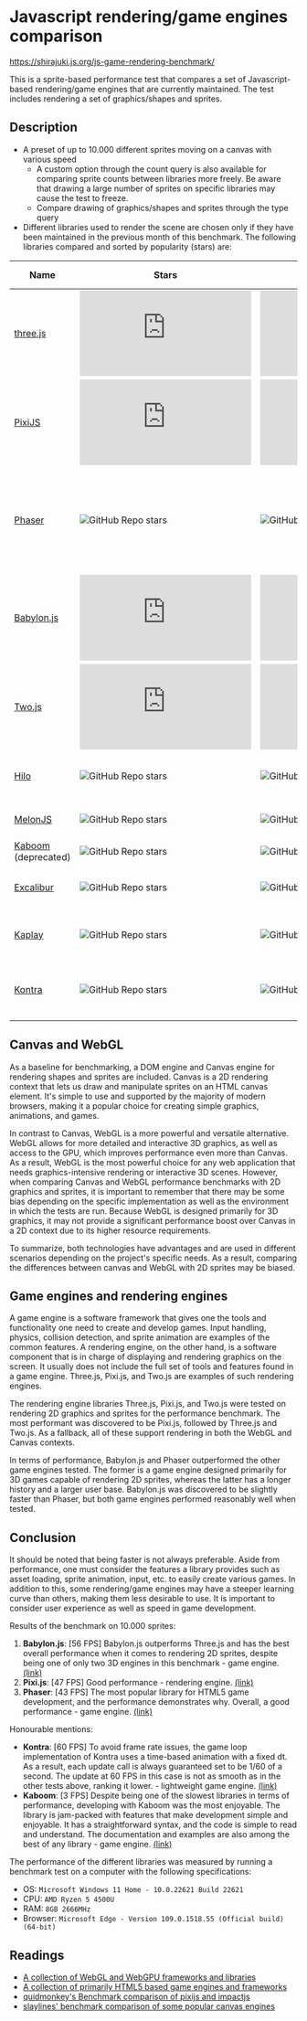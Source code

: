 # Javascript rendering/game engines comparison

https://shirajuki.js.org/js-game-rendering-benchmark/

This is a sprite-based performance test that compares a set of Javascript-based rendering/game engines that are currently maintained. The test includes rendering a set of graphics/shapes and sprites.

## Description

- A preset of up to 10.000 different sprites moving on a canvas with various speed
  - A custom option through the count query is also available for comparing sprite counts between libraries more freely. Be aware that drawing a large number of sprites on specific libraries may cause the test to freeze.
  - Compare drawing of graphics/shapes and sprites through the type query
- Different libraries used to render the scene are chosen only if they have been maintained in the previous month of this benchmark. The following libraries compared and sorted by popularity (stars) are:

| Name                                                    | Stars                                                                           | Last Commit                                                                            | Description                                                                                                                                         | Game engine |
| ------------------------------------------------------- | ------------------------------------------------------------------------------- | -------------------------------------------------------------------------------------- | --------------------------------------------------------------------------------------------------------------------------------------------------- | ----------- |
| [three.js](https://github.com/mrdoob/three.js)          | ![GitHub Repo stars](https://img.shields.io/github/stars/mrdoob/three.js)       | ![GitHub last commit](https://img.shields.io/github/last-commit/mrdoob/three.js)       | JavaScript 3D library.                                                                                                                              | no          |
| [PixiJS](https://github.com/pixijs/pixi.js)             | ![GitHub Repo stars](https://img.shields.io/github/stars/pixijs/pixi.js)        | ![GitHub last commit](https://img.shields.io/github/last-commit/pixijs/pixi.js)        | The HTML5 Creation Engine: Create beautiful digital content with the fastest, most flexible 2D WebGL renderer.                                      | no          |
| [Phaser](https://github.com/photonstorm/phaser)         | ![GitHub Repo stars](https://img.shields.io/github/stars/photonstorm/phaser)    | ![GitHub last commit](https://img.shields.io/github/last-commit/photonstorm/phaser)    | Phaser is a fun, free and fast 2D game framework for making HTML5 games for desktop and mobile web browsers, supporting Canvas and WebGL rendering. | yes         |
| [Babylon.js](https://github.com/BabylonJS/Babylon.js)   | ![GitHub Repo stars](https://img.shields.io/github/stars/BabylonJS/Babylon.js)  | ![GitHub last commit](https://img.shields.io/github/last-commit/BabylonJS/Babylon.js)  | Babylon.js is a powerful, beautiful, simple, and open game and rendering engine packed into a friendly JavaScript framework.                        | yes         |
| [Two.js](https://github.com/jonobr1/two.js)             | ![GitHub Repo stars](https://img.shields.io/github/stars/jonobr1/two.js)        | ![GitHub last commit](https://img.shields.io/github/last-commit/jonobr1/two.js)        | A renderer agnostic two-dimensional drawing api for the web.                                                                                        | no          |
| [Hilo](https://github.com/hiloteam/Hilo)                | ![GitHub Repo stars](https://img.shields.io/github/stars/hiloteam/Hilo)         | ![GitHub last commit](https://img.shields.io/github/last-commit/hiloteam/Hilo)         | A Cross-end HTML5 Game development solution developed by Alibaba Group                                                                              | yes         |
| [MelonJS](https://github.com/melonjs/melonjs)           | ![GitHub Repo stars](https://img.shields.io/github/stars/melonjs/melonjs)       | ![GitHub last commit](https://img.shields.io/github/last-commit/melonjs/melonjs)       | A fresh & lightweight javascript game engine.                                                                                                       | yes         |
| [Kaboom](https://github.com/replit/kaboom) (deprecated) | ![GitHub Repo stars](https://img.shields.io/github/stars/replit/kaboom)         | ![GitHub last commit](https://img.shields.io/github/last-commit/replit/kaboom)         | 💥 JavaScript game library.                                                                                                                         | yes         |
| [Excalibur](https://github.com/excaliburjs/Excalibur)   | ![GitHub Repo stars](https://img.shields.io/github/stars/excaliburjs/Excalibur) | ![GitHub last commit](https://img.shields.io/github/last-commit/excaliburjs/Excalibur) | 🎮 Your friendly TypeScript 2D game engine for the web 🗡️                                                                                           | yes         |
| [Kaplay](https://github.com/kaplayjs/kaplay)            | ![GitHub Repo stars](https://img.shields.io/github/stars/kaplayjs/kaplay)       | ![GitHub last commit](https://img.shields.io/github/last-commit/kaplayjs/kaplay)       | 🦖 A JavaScript/TypeScript Game Library that feels like a game.                                                                                     | yes         |
| [Kontra](https://github.com/straker/kontra)             | ![GitHub Repo stars](https://img.shields.io/github/stars/straker/kontra)        | ![GitHub last commit](https://img.shields.io/github/last-commit/straker/kontra)        | A lightweight JavaScript gaming micro-library, optimized for js13kGames.                                                                            | yes         |

## Canvas and WebGL

As a baseline for benchmarking, a DOM engine and Canvas engine for rendering shapes and sprites are included. Canvas is a 2D rendering context that lets us draw and manipulate sprites on an HTML canvas element. It's simple to use and supported by the majority of modern browsers, making it a popular choice for creating simple graphics, animations, and games.

In contrast to Canvas, WebGL is a more powerful and versatile alternative. WebGL allows for more detailed and interactive 3D graphics, as well as access to the GPU, which improves performance even more than Canvas. As a result, WebGL is the most powerful choice for any web application that needs graphics-intensive rendering or interactive 3D scenes. However, when comparing Canvas and WebGL performance benchmarks with 2D graphics and sprites, it is important to remember that there may be some bias depending on the specific implementation as well as the environment in which the tests are run. Because WebGL is designed primarily for 3D graphics, it may not provide a significant performance boost over Canvas in a 2D context due to its higher resource requirements.

To summarize, both technologies have advantages and are used in different scenarios depending on the project's specific needs. As a result, comparing the differences between canvas and WebGL with 2D sprites may be biased.

## Game engines and rendering engines

A game engine is a software framework that gives one the tools and functionality one need to create and develop games. Input handling, physics, collision detection, and sprite animation are examples of the common features. A rendering engine, on the other hand, is a software component that is in charge of displaying and rendering graphics on the screen. It usually does not include the full set of tools and features found in a game engine. Three.js, Pixi.js, and Two.js are examples of such rendering engines.

The rendering engine libraries Three.js, Pixi.js, and Two.js were tested on rendering 2D graphics and sprites for the performance benchmark. The most performant was discovered to be Pixi.js, followed by Three.js and Two.js. As a fallback, all of these support rendering in both the WebGL and Canvas contexts.

In terms of performance, Babylon.js and Phaser outperformed the other game engines tested. The former is a game engine designed primarily for 3D games capable of rendering 2D sprites, whereas the latter has a longer history and a larger user base. Babylon.js was discovered to be slightly faster than Phaser, but both game engines performed reasonably well when tested.

## Conclusion

It should be noted that being faster is not always preferable. Aside from performance, one must consider the features a library provides such as asset loading, sprite animation, input, etc. to easily create various games. In addition to this, some rendering/game engines may have a steeper learning curve than others, making them less desirable to use. It is important to consider user experience as well as speed in game development.

Results of the benchmark on 10.000 sprites:

1. **Babylon.js**: [56 FPS] Babylon.js outperforms Three.js and has the best overall performance when it comes to rendering 2D sprites, despite being one of only two 3D engines in this benchmark - game engine. [(link)](https://shirajuki.js.org/js-game-rendering-benchmark/babylon.html?count=10000&type=sprite)
2. **Pixi.js**: [47 FPS] Good performance - rendering engine. [(link)](https://shirajuki.js.org/js-game-rendering-benchmark/pixi.html?count=10000&type=sprite)
3. **Phaser**: [43 FPS] The most popular library for HTML5 game development, and the performance demonstrates why. Overall, a good performance - game engine. [(link)](https://shirajuki.js.org/js-game-rendering-benchmark/phaser.html?count=10000&type=sprite)

Honourable mentions:

- **Kontra**: [60 FPS] To avoid frame rate issues, the game loop implementation of Kontra uses a time-based animation with a fixed dt. As a result, each update call is always guaranteed set to be 1/60 of a second. The update at 60 FPS in this case is not as smooth as in the other tests above, ranking it lower. - lightweight game engine. [(link)](https://shirajuki.js.org/js-game-rendering-benchmark/kontra.html?count=10000&type=sprite)
- **Kaboom**: [3 FPS] Despite being one of the slowest libraries in terms of performance, developing with Kaboom was the most enjoyable. The library is jam-packed with features that make development simple and enjoyable. It has a straightforward syntax, and the code is simple to read and understand. The documentation and examples are also among the best of any library - game engine. [(link)](https://shirajuki.js.org/js-game-rendering-benchmark/kaboom.html?count=10000&type=sprite)

The performance of the different libraries was measured by running a benchmark test on a computer with the following specifications:

- OS: `Microsoft Windows 11 Home - 10.0.22621 Build 22621`
- CPU: `AMD Ryzen 5 4500U`
- RAM: `8GB 2666MHz`
- Browser: `Microsoft Edge - Version 109.0.1518.55 (Official build) (64-bit)`

## Readings

- [A collection of WebGL and WebGPU frameworks and libraries](https://gist.github.com/dmnsgn/76878ba6903cf15789b712464875cfdc)
- [A collection of primarily HTML5 based game engines and frameworks](https://github.com/bebraw/jswiki/wiki/Game-Engines)
- [quidmonkey's Benchmark comparison of pixijs and impactjs](https://github.com/quidmonkey/particle_test)
- [slaylines' benchmark comparison of some popular canvas engines](https://github.com/slaylines/canvas-engines-comparison)
